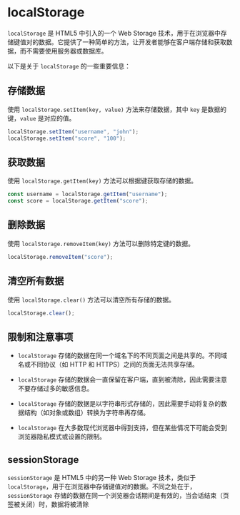 # localStorage

`localStorage` 是 HTML5 中引入的一个 Web Storage 技术，用于在浏览器中存储键值对的数据。它提供了一种简单的方法，让开发者能够在客户端存储和获取数据，而不需要使用服务器或数据库。

以下是关于 `localStorage` 的一些重要信息：

## 存储数据

使用 `localStorage.setItem(key, value)` 方法来存储数据，其中 `key` 是数据的键，`value` 是对应的值。

```javascript
localStorage.setItem("username", "john");
localStorage.setItem("score", "100");
```

## 获取数据

使用 `localStorage.getItem(key)` 方法可以根据键获取存储的数据。

```javascript
const username = localStorage.getItem("username");
const score = localStorage.getItem("score");
```

## 删除数据

使用 `localStorage.removeItem(key)` 方法可以删除特定键的数据。

```javascript
localStorage.removeItem("score");
```

## 清空所有数据

使用 `localStorage.clear()` 方法可以清空所有存储的数据。

```javascript
localStorage.clear();
```

## 限制和注意事项

- `localStorage` 存储的数据在同一个域名下的不同页面之间是共享的。不同域名或不同协议（如 HTTP 和 HTTPS）之间的页面无法共享存储。

- `localStorage` 存储的数据会一直保留在客户端，直到被清除，因此需要注意不要存储过多的敏感信息。

- `localStorage` 存储的数据是以字符串形式存储的，因此需要手动将复杂的数据结构（如对象或数组）转换为字符串再存储。

- `localStorage` 在大多数现代浏览器中得到支持，但在某些情况下可能会受到浏览器隐私模式或设置的限制。

## sessionStorage

`sessionStorage` 是 HTML5 中的另一种 Web Storage 技术，类似于 `localStorage`，用于在浏览器中存储键值对的数据。不同之处在于，`sessionStorage` 存储的数据在同一个浏览器会话期间是有效的，当会话结束（页签被关闭）时，数据将被清除